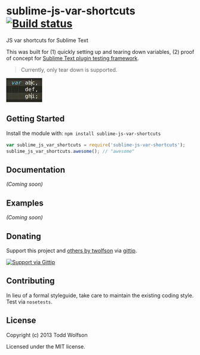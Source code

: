 # sublime-js-var-shortcuts [![Build status](https://travis-ci.org/twolfson/sublime-js-var-shortcuts.png?branch=master)](https://travis-ci.org/twolfson/sublime-js-var-shortcuts)

JS var shortcuts for Sublime Text

This was built for (1) quickly setting up and tearing down variables, (2) proof of concept for [Sublime Text plugin testing framework][sublime-plugin-tests].

> Currently, only tear down is supported.

[sublime-plugin-tests]: https://github.com/twolfson/sublime-plugin-tests/

![Deletion screencast](docs/screencast.gif)

## Getting Started
Install the module with: `npm install sublime-js-var-shortcuts`

```javascript
var sublime_js_var_shortcuts = require('sublime-js-var-shortcuts');
sublime_js_var_shortcuts.awesome(); // "awesome"
```

## Documentation
_(Coming soon)_

## Examples
_(Coming soon)_

## Donating
Support this project and [others by twolfson][gittip] via [gittip][].

[![Support via Gittip][gittip-badge]][gittip]

[gittip-badge]: https://rawgithub.com/twolfson/gittip-badge/master/dist/gittip.png
[gittip]: https://www.gittip.com/twolfson/

## Contributing
In lieu of a formal styleguide, take care to maintain the existing coding style. Test via `nosetests`.

## License
Copyright (c) 2013 Todd Wolfson

Licensed under the MIT license.
